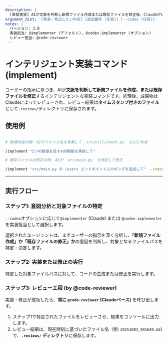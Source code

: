 ```yaml
---
description: |
  [単発実装] AIが文脈を判断し新規ファイル作成または既存ファイルを修正後、Claudeがレビュー結果をタイムスタamp付きファイルで保存します。
argument_hint: '[実装・修正したい内容] [追加要件 (任意)] [--codex (任意)]'
notes: |
  バージョン: 3.0
  実装担当: @implementer (デフォルト), @codex-implementer (オプション)
  レビュー担当: @code-reviewer
---
```

# インテリジェント実装コマンド (implement)

ユーザーの指示に基づき、AIが**文脈を判断して新規ファイルを作成、または既存ファイルを修正**するインテリジェントな実装コマンドです。処理後、成果物はClaudeによってレビューされ、レビュー結果は**タイムスタンプ付きのファイル**として`.reviews/`ディレクトリに保存されます。

## 使用例

```bash

# 新規作成の例: AIがファイル名を考案して `src/utils/math.py` などに作成

/implement "2つの数値を足すadd関数を実装して"

# 既存ファイルの修正の例: AIが `src/main.py` を特定して修正

/implement "src/main.py の /users エンドポイントにロギングを追加して" --codex
```

---

## 実行フロー

### ステップ1: 意図分析と対象ファイルの特定

`--codex`オプションに応じて`@implementer` (Claude) または `@codex-implementer` を実装担当として選択します。

選択されたエージェントは、まずユーザーの指示を深く分析し、**「新規ファイル作成」か「既存ファイルの修正」か**の意図を判断し、対象となるファイルパスを特定・決定します。

### ステップ2: 実装または修正の実行

特定した対象ファイルパスに対して、コードの生成または修正を実行します。

### ステップ3: レビュー工程 (by @code-reviewer)

実装・修正が成功したら、**常に `@code-reviewer` (Claudeベース)** を呼び出します。

1. ステップ1で特定されたファイルをレビューさせ、結果をコンソールに出力します。
2. レビュー結果は、現在時刻に基づいたファイル名（例: `20251003_041640.md`）で、**`.reviews/` ディレクトリ**に保存します。
